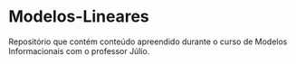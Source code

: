 # Modelos-Lineares

Repositório que contém conteúdo apreendido durante o curso de Modelos Informacionais com o professor Júlio.
